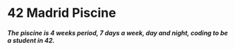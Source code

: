 # 42 Madrid Piscine
##### The piscine is 4 weeks period, 7 days a week, day and night, coding to be a student in 42.
